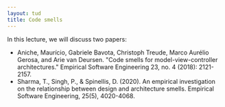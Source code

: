 ```yaml
---
layout: tud
title: Code smells
---
```


In this lecture, we will discuss two papers:

* Aniche, Maurício, Gabriele Bavota, Christoph Treude, Marco Aurélio Gerosa, and Arie van Deursen. "Code smells for model-view-controller architectures." Empirical Software Engineering 23, no. 4 (2018): 2121-2157.
* Sharma, T., Singh, P., & Spinellis, D. (2020). An empirical investigation on the relationship between design and architecture smells. Empirical Software Engineering, 25(5), 4020-4068.